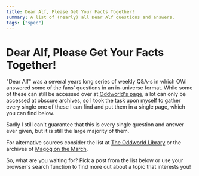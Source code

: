 ```yaml
---
title: Dear Alf, Please Get Your Facts Together!
summary: A list of (nearly) all Dear Alf questions and answers.
tags: ["spec"]
---
```


# Dear Alf, Please Get Your Facts Together!

"Dear Alf" was a several years long series of weekly Q&A-s in which OWI answered
some of the fans' questions in an in-universe format. While some of these can
still be accessed over at [Oddworld's page](https://oddworld.com), a lot can
only be accessed at obscure archives, so I took the task upon myself to gather
every single one of these I can find and put them in a single page, which you
can find below.

Sadly I still can't guarantee that this is every single question and
answer ever given, but it is still the large majority of them.

For alternative sources consider the list at <a href="https://oddworldlibrary.net/wiki/Dear_Alf">The Oddworld Library</a> or the archives of <a href="https://magogonthemarch.wordpress.com/?s=Dear+Alf">Magog on the March</a>.

So, what are you waiting for? Pick a post from the list below or use your
browser's search function to find more out about a topic that interests you!

<div id="root">
</div>

<style>
  p.question {
    margin-top: 1rem;
    margin-bottom: 0.5rem;
    font-weight: bold;
  }

  p.answer {
    margin-top: 0;
    padding-bottom: 1rem;
    border-bottom: 1px solid #555;
  }

  .date {
    font-size: 1rem;
    margin-left: 0.25rem;
  }

  .post {
    padding: 0.5rem;
    border: 1px solid var(--font-colour);
    margin-bottom: 2rem;
    word-break: break-word;

    h1 {
      margin: 0;
    }

    p:last-of-type {
      margin-bottom: 0;
      border-bottom: none;
    }
  }
</style>

<script>
  const root = document.getElementById("root");

  fetch("/assets/etc/posts.json").then(response => response.json()).then(json => {
    const titles = Object.keys(json)
    const len = Math.ceil(titles.length / 10);

    let count = 0;
    for (let i = 0; i < len; i++) {
      setTimeout(() => {
      for (let step = 0; step < 10 && count < titles.length; step++) {
        const title = titles[count];

        const elem = document.createElement("div");
        elem.className="post";

        const date = `${json[title].year}.${json[title].month}.`
        const displayTitle = title.replaceAll("-", " ").replace(
          /\w\S*/g,
          text => text.charAt(0).toUpperCase() + text.substring(1).toLowerCase()
        )

        const titleElem = document.createElement("h1")
        titleElem.className = "title";
        titleElem.innerHTML = `${displayTitle} <span class="date">[${date}]</span>`;

        elem.appendChild(titleElem);

        for (const content of json[title].contents) {
          const question = document.createElement("p");
          const answer = document.createElement("p");

          question.innerHTML = `Question: ${content.question}`;
          answer.innerHTML = content.answer;

          question.className = "question";
          answer.className = "answer";

          elem.appendChild(question)
          elem.appendChild(answer)
        }

        root.appendChild(elem)

        count++;
      }
      }, i * 200)
    }
  })

</script>
